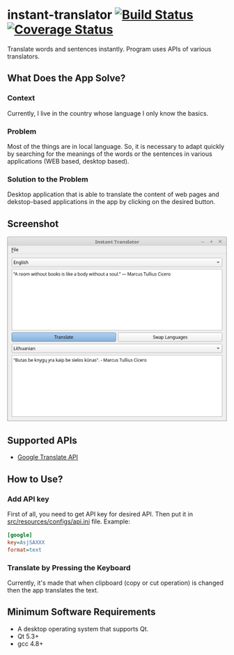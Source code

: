 # instant-translator [![Build Status](https://travis-ci.org/ugnelis/instant-translator.svg?branch=master)](https://travis-ci.org/ugnelis/instant-translator) [![Coverage Status](https://coveralls.io/repos/github/ugnelis/instant-translator/badge.svg?branch=master)](https://coveralls.io/github/ugnelis/instant-translator?branch=master)
Translate words and sentences instantly. Program uses APIs of various translators.

## What Does the App Solve?
### Context
Currently, I live in the country whose language I only know the basics.

### Problem
Most of the things are in local language. So, it is necessary to adapt quickly by searching for the meanings of the words or the sentences in various applications (WEB based, desktop based).

### Solution to the Problem
Desktop application that is able to translate the content of web pages and dekstop-based applications in the app by clicking on the desired button.

## Screenshot
![Screenshot](screenshot.png)

## Supported APIs
* [Google Translate API](https://cloud.google.com/translate/)

## How to Use?
### Add API key
First of all, you need to get API key for desired API. Then put it in [src/resources/configs/api.ini](src/resources/configs/api.ini) file.
Example:
``` ini
[google]
key=AsjSAXXX
format=text
```

### Translate by Pressing the Keyboard
Currently, it's made that when clipboard (copy or cut operation) is changed then the app translates the text.

## Minimum Software Requirements
* A desktop operating system that supports Qt.
* Qt 5.3+
* gcc 4.8+
